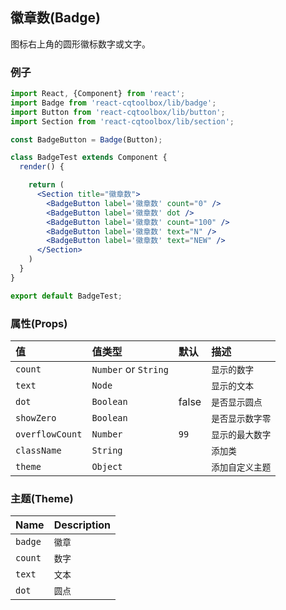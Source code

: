 ## 徽章数(Badge)

图标右上角的圆形徽标数字或文字。

### 例子

```jsx
import React, {Component} from 'react';
import Badge from 'react-cqtoolbox/lib/badge';
import Button from 'react-cqtoolbox/lib/button';
import Section from 'react-cqtoolbox/lib/section';

const BadgeButton = Badge(Button);

class BadgeTest extends Component {
  render() {

    return (
      <Section title="徽章数">
        <BadgeButton label='徽章数' count="0" />
        <BadgeButton label='徽章数' dot />
        <BadgeButton label='徽章数' count="100" />
        <BadgeButton label='徽章数' text="N" />
        <BadgeButton label='徽章数' text="NEW" />
      </Section>
    )
  }
}

export default BadgeTest;
```

### 属性(Props)

值               | 值类型                  | 默认    | 描述
:-------------- | :------------------- | :---- | :--------
`count`         | `Number` or `String` |       | `显示的数字`
`text`          | `Node`               |       | `显示的文本`
`dot`           | `Boolean`            | false | `是否显示圆点`
`showZero`      | `Boolean`            |       | `是否显示数字零`
`overflowCount` | `Number`             | `99`  | `显示的最大数字`
`className`     | `String`             |       | `添加类`
`theme`         | `Object`             |       | `添加自定义主题`

### 主题(Theme)

Name    | Description
:------ | :----------
`badge` | `徽章`
`count` | `数字`
`text`  | `文本`
`dot`   | `圆点`
